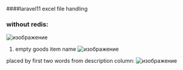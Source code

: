 

####laravel11 excel file handling
### without redis:
![изображение](https://github.com/vadimlvov71/laravel11_excel_handling/assets/57807117/fc3853d9-1994-454f-ac0e-b3aa4dc64cdb)

1. empty goods item name
![изображение](https://github.com/vadimlvov71/laravel11_excel_handling/assets/57807117/0b7f366d-4b7f-40b5-97a5-08f8f09ee191)

placed by first two words from description column:
![изображение](https://github.com/vadimlvov71/laravel11_excel_handling/assets/57807117/18f0d2d4-1fff-4585-a2eb-c9175f2c0b4d)




